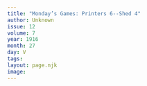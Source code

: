 ```yaml
---
title: "Monday’s Games: Printers 6--Shed 4"
author: Unknown
issue: 12
volume: 7
year: 1916
month: 27
day: V
tags:
layout: page.njk
image:
---
```


